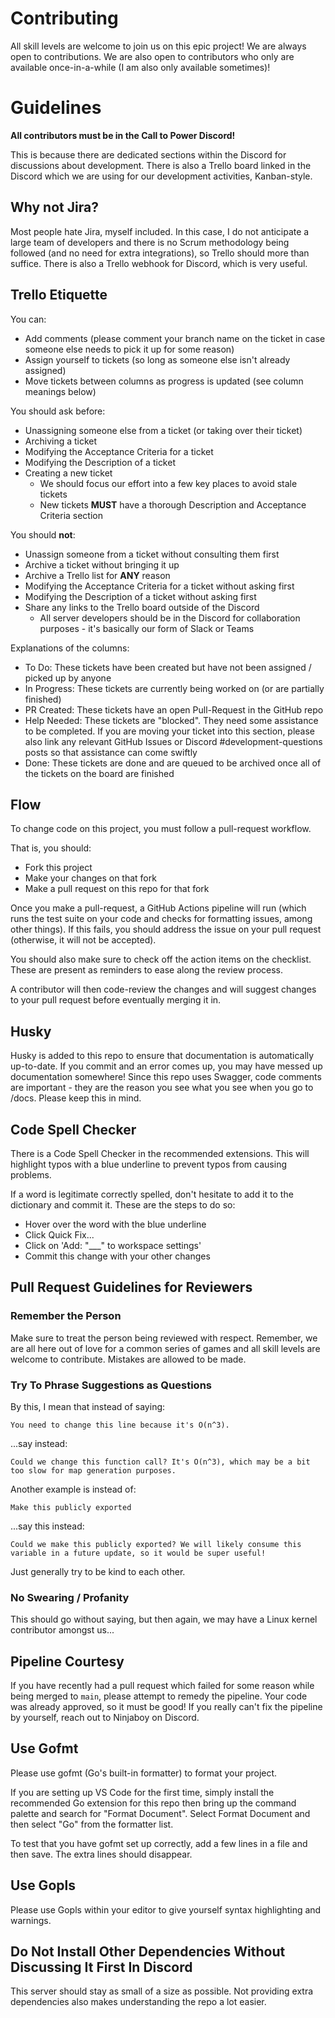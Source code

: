 # Contributing

All skill levels are welcome to join us on this epic project! We are always open to contributions. We are also open to contributors who only are available once-in-a-while (I am also only available sometimes)!

# Guidelines

**All contributors must be in the Call to Power Discord!**

This is because there are dedicated sections within the Discord for discussions about development. There is also a Trello board linked in the Discord which we are using for our development activities, Kanban-style.

## Why not Jira?

Most people hate Jira, myself included. In this case, I do not anticipate a large team of developers and there is no Scrum methodology being followed (and no need for extra integrations), so Trello should more than suffice. There is also a Trello webhook for Discord, which is very useful.

## Trello Etiquette

You can: 
- Add comments (please comment your branch name on the ticket in case someone else needs to pick it up for some reason)
- Assign yourself to tickets (so long as someone else isn't already assigned)
- Move tickets between columns as progress is updated (see column meanings below)

You should ask before: 
- Unassigning someone else from a ticket (or taking over their ticket)
- Archiving a ticket
- Modifying the Acceptance Criteria for a ticket
- Modifying the Description of a ticket
- Creating a new ticket
    - We should focus our effort into a few key places to avoid stale tickets
    - New tickets **MUST** have a thorough Description and Acceptance Criteria section

You should **not**:
- Unassign someone from a ticket without consulting them first
- Archive a ticket without bringing it up
- Archive a Trello list for **ANY** reason
- Modifying the Acceptance Criteria for a ticket without asking first
- Modifying the Description of a ticket without asking first
- Share any links to the Trello board outside of the Discord
    - All server developers should be in the Discord for collaboration purposes - it's basically our form of Slack or Teams

Explanations of the columns: 
- To Do: These tickets have been created but have not been assigned / picked up by anyone
- In Progress: These tickets are currently being worked on (or are partially finished)
- PR Created: These tickets have an open Pull-Request in the GitHub repo
- Help Needed: These tickets are "blocked". They need some assistance to be completed. If you are moving your ticket into this section, please also link any relevant GitHub Issues or Discord #development-questions posts so that assistance can come swiftly
- Done: These tickets are done and are queued to be archived once all of the tickets on the board are finished

## Flow

To change code on this project, you must follow a pull-request workflow. 

That is, you should: 
- Fork this project
- Make your changes on that fork
- Make a pull request on this repo for that fork

Once you make a pull-request, a GitHub Actions pipeline will run (which runs the test suite on your code and checks for formatting issues, among other things). If this fails, you should address the issue on your pull request (otherwise, it will not be accepted). 

You should also make sure to check off the action items on the checklist. These are present as reminders to ease along the review process. 

A contributor will then code-review the changes and will suggest changes to your pull request before eventually merging it in.

## Husky

Husky is added to this repo to ensure that documentation is automatically up-to-date. If you commit and an error comes up, you may have messed up documentation somewhere! Since this repo uses Swagger, code comments are important - they are the reason you see what you see when you go to /docs. Please keep this in mind.

## Code Spell Checker

There is a Code Spell Checker in the recommended extensions. This will highlight typos with a blue underline to prevent typos from causing problems.

If a word is legitimate correctly spelled, don't hesitate to add it to the dictionary and commit it. These are the steps to do so: 
- Hover over the word with the blue underline
- Click Quick Fix...
- Click on 'Add: "___" to workspace settings'
- Commit this change with your other changes

## Pull Request Guidelines for Reviewers

### Remember the Person

Make sure to treat the person being reviewed with respect. Remember, we are all here out of love for a common series of games and all skill levels are welcome to contribute. Mistakes are allowed to be made.

### Try To Phrase Suggestions as Questions

By this, I mean that instead of saying: 
```
You need to change this line because it's O(n^3).
```
...say instead: 
```
Could we change this function call? It's O(n^3), which may be a bit too slow for map generation purposes.
```

Another example is instead of: 
```
Make this publicly exported
```

...say this instead: 
```
Could we make this publicly exported? We will likely consume this variable in a future update, so it would be super useful!
```

Just generally try to be kind to each other.

### No Swearing / Profanity

This should go without saying, but then again, we may have a Linux kernel contributor amongst us...

## Pipeline Courtesy

If you have recently had a pull request which failed for some reason while being merged to `main`, please attempt to remedy the pipeline. Your code was already approved, so it must be good! If you really can't fix the pipeline by yourself, reach out to Ninjaboy on Discord. 

## Use Gofmt

Please use gofmt (Go's built-in formatter) to format your project.

If you are setting up VS Code for the first time, simply install the recommended Go extension for this repo then bring up the command palette and search for "Format Document". Select Format Document and then select "Go" from the formatter list.

To test that you have gofmt set up correctly, add a few lines in a file and then save. The extra lines should disappear.

## Use Gopls

Please use Gopls within your editor to give yourself syntax highlighting and warnings.

## Do Not Install Other Dependencies Without Discussing It First In Discord

This server should stay as small of a size as possible. Not providing extra dependencies also makes understanding the repo a lot easier.
